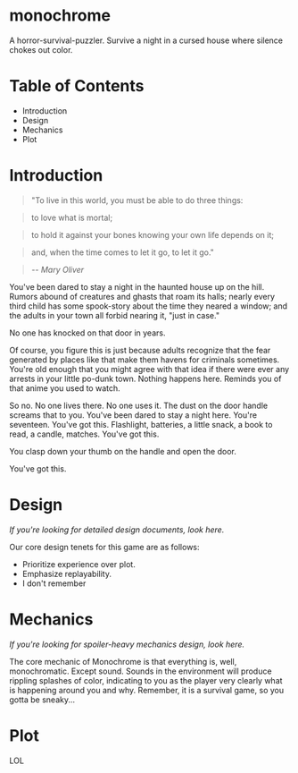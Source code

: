 monochrome
==========

A horror-survival-puzzler. Survive a night in a cursed house where silence chokes out color.

Table of Contents
=================

- Introduction 
- Design 
- Mechanics 
- Plot

Introduction
============

> "To live in this world, you must be able to do three things: 

> to love what is mortal; 

> to hold it against your bones knowing your own life depends on it; 

> and, when the time comes to let it go, to let it go."

> *-- Mary Oliver*

You've been dared to stay a night in the haunted house up on the hill. Rumors abound of creatures
and ghasts that roam its halls; nearly every third child has some spook-story about the time they
neared a window; and the adults in your town all forbid nearing it, "just in case."

No one has knocked on that door in years.

Of course, you figure this is just because adults recognize that the fear generated by places
like that make them havens for criminals sometimes. You're old enough that you might agree with 
that idea if there were ever any arrests in your little po-dunk town. Nothing happens here. 
Reminds you of that anime you used to watch.

So no. No one lives there. No one uses it. The dust on the door handle screams that to you.
You've been dared to stay a night here. You're seventeen. You've got this. Flashlight, batteries,
a little snack, a book to read, a candle, matches. You've got this. 

You clasp down your thumb on the handle and open the door. 

You've got this.

Design
======
*If you're looking for detailed design documents, look here.*

Our core design tenets for this game are as follows:
* Prioritize experience over plot. 
* Emphasize replayability.
* I don't remember

Mechanics
=========
*If you're looking for spoiler-heavy mechanics design, look here.*

The core mechanic of Monochrome is that everything is, well, monochromatic. Except sound. Sounds
in the environment will produce rippling splashes of color, indicating to you as the player very
clearly what is happening around you and why. Remember, it is a survival game, so you gotta be 
sneaky...

Plot
====

LOL
